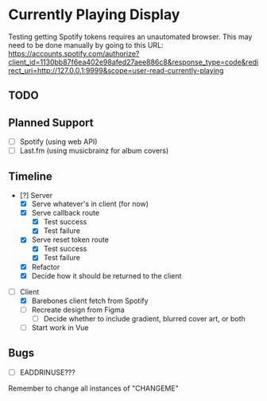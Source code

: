 # Currently Playing Display

Testing getting Spotify tokens requires an unautomated browser. This may need to be done manually by going to this URL:
https://accounts.spotify.com/authorize?client_id=1130bb87f6ea402e98afed27aee886c8&response_type=code&redirect_uri=http://127.0.0.1:9999&scope=user-read-currently-playing

## TODO

## Planned Support

- [ ] Spotify (using web API)
- [ ] Last.fm (using musicbrainz for album covers)

## Timeline

- [?] Server
  - [X] Serve whatever's in client (for now)
  - [X] Serve callback route
    - [X] Test success
    - [X] Test failure
  - [X] Serve reset token route
    - [X] Test success
    - [X] Test failure
  - [X] Refactor
  - [X] Decide how it should be returned to the client
- [ ] Client
  - [X] Barebones client fetch from Spotify
  - [ ] Recreate design from Figma
    - [ ] Decide whether to include gradient, blurred cover art, or both
  - [ ] Start work in Vue

## Bugs

- [ ] EADDRINUSE???

Remember to change all instances of "CHANGEME"
